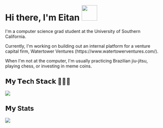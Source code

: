 # Hi there, I'm Eitan <img src="https://user-images.githubusercontent.com/43292234/179925738-4df11b89-1924-4d3d-82b5-3a197ac4f031.gif" width="50" />
<p>I'm a computer science grad student at the University of Southern California.</p>
<p>Currently, I'm working on building out an internal platform for a venture capital firm, Watertower Ventures (https://www.watertowerventures.com/).</p>
<p>When I'm not at the computer, I'm usually practicing Brazilian jiu-jitsu, playing chess, or investing in meme coins.</p>

## 𝗠𝘆 𝗧𝗲𝗰h 𝗦𝘁𝗮𝗰𝗸 👨🏻‍💻
<!--tech stack icons-->
<p>
  <a href="https://skillicons.dev">
    <img src="https://skillicons.dev/icons?i=py,java,js,ts,cpp,html,css,react,nodejs,express,flask,jenkins,nextjs,tailwind,mongo,prisma,postgres,git,aws,figma,postman,&perline=14"/>
  </a>
</p>

## 𝗠𝘆 Stats
![](https://github-readme-stats.vercel.app/api/top-langs/?username=eitanklass1&theme=dark&hide_border=false&include_all_commits=false&count_private=true&layout=compact)

